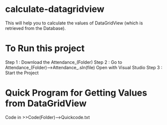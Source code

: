 # calculate-datagridview
This will help you to calculate the values of DataGridView (which is retrieved from the Database).


# To Run this project
Step 1 :
  Download the Attendance_(Folder)
Step 2 :
  Go to Attendance_(Folder)-->Attendance_.sln(file)
  Open with Visual Studio
Step 3 :
  Start the Project
  
# Quick Program for Getting Values from DataGridView
  
  Code in >>Code(Folder)-->Quickcode.txt
